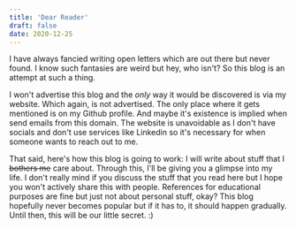 ```yaml
---
title: 'Dear Reader'
draft: false
date: 2020-12-25
---
```


I have always fancied writing open letters which are out there but never found.
I know such fantasies are weird but hey, who isn't? So this blog is an attempt
at such a thing.

I won't advertise this blog and the _only_ way it would be discovered is via my
website. Which again, is not advertised. The only place where it gets mentioned
is on my Github profile. And maybe it's existence is implied when send emails
from this domain. The website is unavoidable as I don't have socials and don't
use services like Linkedin so it's necessary for when someone wants to reach
out to me.

That said, here's how this blog is going to work: I will write about stuff that
I ~~bothers me~~ care about. Through this, I'll be giving you a glimpse into my
life. I don't really mind if you discuss the stuff that you read here but I
hope you won't actively share this with people. References for educational
purposes are fine but just not about personal stuff, okay? This blog hopefully
never becomes popular but if it has to, it should happen gradually. Until then,
this will be our little secret. :)
